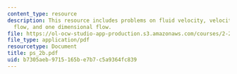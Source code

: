 ```yaml
---
content_type: resource
description: This resource includes problems on fluid velocity, velocity field, incompressable
  flow, and one dimensional flow.
file: https://ol-ocw-studio-app-production.s3.amazonaws.com/courses/2-20-marine-hydrodynamics-13-021-spring-2005/b7305aeb9715165be7b7c5a9364fc839_ps_2b.pdf
file_type: application/pdf
resourcetype: Document
title: ps_2b.pdf
uid: b7305aeb-9715-165b-e7b7-c5a9364fc839
---
```

